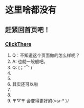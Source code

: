 # 这里啥都没有
## 赶紧回首页吧！
### [ClickThere](https://17shiyan2.cn/vbcode)

1. Q：不知道这个页面做的怎么样呢？ 
2. A: 也就一般般吧。
3. Q: (；′⌒`)
4. 
5. 
6. 其实还可以啦
7. 
8. 
9. 〒▽〒 会变得更好的(>ω･* )ﾉ
